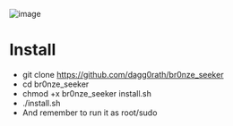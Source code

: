 ![image](https://user-images.githubusercontent.com/58988471/160827249-27e73e85-9234-4969-a51e-627560c0edb0.png)

# Install
* git clone https://github.com/dagg0rath/br0nze_seeker
* cd br0nze_seeker
* chmod +x br0nze_seeker install.sh
* ./install.sh
* And remember to run it as root/sudo
